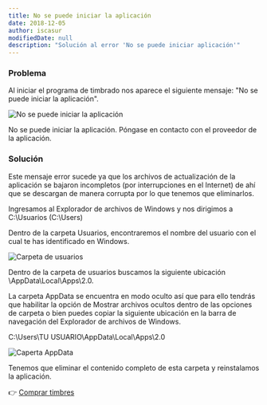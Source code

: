 ```yaml
---
title: No se puede iniciar la aplicación
date: 2018-12-05
author: iscasur
modifiedDate: null
description: "Solución al error 'No se puede iniciar aplicación'"
---
```

### Problema
Al iniciar el programa de timbrado nos aparece el siguiente mensaje: "No se puede iniciar la aplicación".

![No se puede iniciar la aplicación](https://todoconta.s3-us-west-1.amazonaws.com/soporte/no-se-puede-iniciar-la-aplicacion.png)

No se puede iniciar la aplicación. Póngase en contacto con el proveedor de la aplicación.

### Solución

Este mensaje error sucede ya que los archivos de actualización de la aplicación se bajaron incompletos (por interrupciones en el Internet) de ahí que se descargan de manera corrupta por lo que tenemos que eliminarlos.

Ingresamos al Explorador de archivos de Windows y nos dirigimos a C:\Usuarios (C:\Users)

Dentro de la carpeta Usuarios, encontraremos el nombre del usuario con el cual te has identificado en Windows.

![Carpeta de usuarios](https://todoconta.s3-us-west-1.amazonaws.com/soporte/usuarios-windows.png)

Dentro de la carpeta de usuarios buscamos la siguiente ubicación \AppData\Local\Apps\2.0.

La carpeta AppData se encuentra en modo oculto así que para ello tendrás que habilitar la opción de Mostrar archivos ocultos dentro de las opciones de carpeta o bien puedes copiar la siguiente ubicación en la barra de navegación del Explorador de archivos de Windows.

C:\Users\TU USUARIO\AppData\Local\Apps\2.0

![Caperta AppData](https://todoconta.s3-us-west-1.amazonaws.com/soporte/caperta-20.png)

Tenemos que eliminar el contenido completo de esta carpeta y reinstalamos la aplicación.

👉 [Comprar timbres](https://todoconta.com/cfdifacturas)
